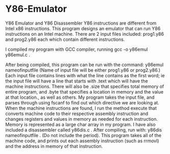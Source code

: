 # Y86-Emulator
Y86 Emulator and Y86 Disassembler
Y86 instructions are different from Intel x86 instructions. This program designs an emulator that can run Y86 instructions on an
Intel machine. There are 2 input files included: prog1.y86 and prog2.y86 each which contain different instructions.

I compiled my program with GCC compiler, running gcc -o y86emul y86emul.c .

After being compiled, this program can be run with the command: y86emul nameofinputfile (Name of input file will be either prog1.y86 or prog2.y86.)
Each input file contains lines with what the line contains as the first word; ie the input file will have a line that starts with .text which will have the machine instructions. There will also be .size that specifies total memory of entire program, and .byte that specifies a location in memory and the value at that location., as well as others.
My program takes the input file, and parses through using fscanf to find out which directive we are looking at. When the machine instructions are found, I run the method execute that converts machine code to their respective assembly instruction and changes registers and values in memory as needed for each instruction. Memory is represented as a large char array in my program.
I have also included a disassembler called y86dis.c . After compiling, run with: y86dis nameofinputfile . (Do not include the period). This program takes all of the machine code, and prints out each assembly instruction (such as rrmovl) and the address in memory of that instruction.
